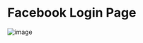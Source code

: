 # Facebook Login Page

![image](https://github.com/Rohini-pr/Facebook-LoginPage-using-HTML-and-CSS/assets/125246758/90558cad-0745-43b5-8feb-92990cac19f8)
